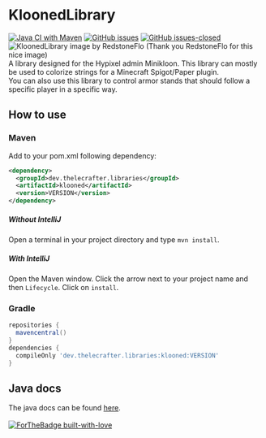 # KloonedLibrary <br>
[![Java CI with Maven](https://github.com/TheLeCrafter/KloonedLibrary/actions/workflows/maven.yml/badge.svg)](https://github.com/TheLeCrafter/KloonedLibrary/actions/workflows/maven.yml) 
[![GitHub issues](https://img.shields.io/github/issues/TheLeCrafter/KloonedLibrary.svg)](https://GitHub.com/TheLeCrafter/KloonedLibrary/issues/) 
[![GitHub issues-closed](https://img.shields.io/github/issues-closed/TheLeCrafter/KloonedLibrary.svg)](https://GitHub.com/TheLeCrafter/KloonedLibrary/issues?q=is%3Aissue+is%3Aclosed) <br>
![KloonedLibrary image by RedstoneFlo](https://cdn.discordapp.com/attachments/431816747880939521/814532210161876992/KloonedLibrary.png) (Thank you RedstoneFlo for this nice image)<br>
A library designed for the Hypixel admin Minikloon. This library can mostly be used to colorize strings for a Minecraft Spigot/Paper plugin. <br>
You can also use this library to control armor stands that should follow a specific player in a specific way.

## How to use
### Maven
Add to your pom.xml following dependency:
```XML
<dependency>
  <groupId>dev.thelecrafter.libraries</groupId>
  <artifactId>klooned</artifactId>
  <version>VERSION</version>
</dependency> 
```
##### Without IntelliJ
Open a terminal in your project directory and type `mvn install`.
##### With IntelliJ
Open the Maven window. Click the arrow next to your project name and then `Lifecycle`. Click on `install`.
### Gradle
```gradle
repositories {
  mavencentral()
}
dependencies {
  compileOnly 'dev.thelecrafter.libraries:klooned:VERSION'
}
```
## Java docs
The java docs can be found [here](https://kloonedlibrary.thelecrafter.dev). <br><br>
[![ForTheBadge built-with-love](http://ForTheBadge.com/images/badges/built-with-love.svg)](https://GitHub.com/TheLeCrafter/)
